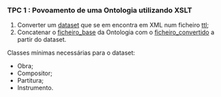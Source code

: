 ### TPC 1 : Povoamento de uma Ontologia utilizando XSLT

1.  Converter um [dataset](arquivo-musica-digital.xml) que se em encontra em XML num ficheiro [ttl](amd.ttl);
2.  Concatenar o [ficheiro_base](amd-base.ttl) da Ontologia com o [ficheiro_convertido](amd-final.ttl) a partir do dataset.

Classes mínimas necessárias para o dataset:
- Obra;
- Compositor;
- Partitura;
- Instrumento.